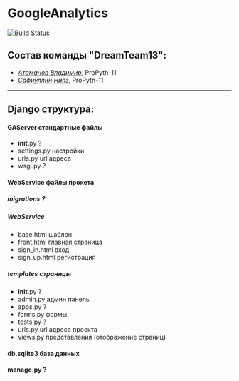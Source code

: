 # GoogleAnalytics
[![Build Status](https://travis-ci.org/Niyaz97/GAService.svg?branch=master)](https://travis-ci.org/Niyaz97/GAService)

## Состав команды "DreamTeam13":
* [*Атаманов Владимир*](https://github.com/atvlvi), ProPyth-11
* [*Сафиуллин Нияз*](https://github.com/Niyaz97), ProPyth-11



***

## Django структура:
#### GAServer		стандартные файлы
* __init__.py	?
* settings.py		настройки
* urls.py		url адреса
* wsgi.py		?
#### WebService		файлы прокета
##### migrations	?
##### WebService
* base.html		шаблон
* front.html		главная страница
* sign_in.html		вход
* sign_up.html		регистрация
##### templates		страницы
* __init__.py		?
* admin.py		админ панель
* apps.py		?
* forms.py		формы
* tests.py		?
* urls.py		url адреса проекта
* views.py		представления (отображение страниц)
#### db.sqlite3		база данных
#### manage.py		?
